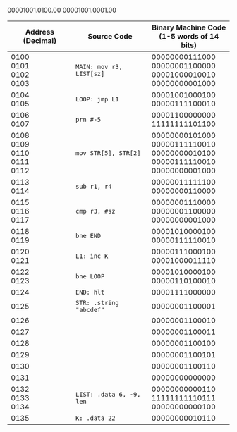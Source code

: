 


00001001.0100.00
00001001.0001.00


| Address (Decimal)                    | Source Code              | Binary Machine Code <br>(1-5 words of 14 bits)                                         |
| ------------------------------------ | ------------------------ | -------------------------------------------------------------------------------------- |
| 0100<br>0101<br>0102<br>0103         | `MAIN: mov r3, LIST[sz]` | 00000000111000<br>00000001100000<br>00001000010010<br>00000000001000                   |
| 0104<br>0105                         | `LOOP: jmp L1`           | 00001001000100<br>00000111100010                                                       |
| 0106<br>0107                         | `prn #-5`                | 00001100000000<br>11111111101100                                                       |
| 0108<br>0109<br>0110<br>0111<br>0112 | `mov STR[5], STR[2]`     | 00000000101000<br>00000111110010<br>00000000010100<br>00000111110010<br>00000000001000 |
| 0113<br>0114                         | `sub r1, r4`             | 00000011111100<br>00000000110000                                                       |
| 0115<br>0116<br>0117                 | `cmp r3, #sz`            | 00000001110000<br>00000001100000<br>00000000001000                                     |
| 0118<br>0119                         | `bne END`                | 00001010000100<br>00000111110010                                                       |
| 0120<br>0121                         | `L1: inc K`              | 00000111000100<br>00001000011110                                                       |
| 0122<br>0123                         | `bne LOOP`               | 00001010000100<br>00000110100010                                                       |
| 0124                                 | `END: hlt`               | 00001111000000                                                                         |
| 0125                                 | `STR: .string "abcdef"`  | 00000001100001                                                                         |
| 0126                                 |                          | 00000001100010                                                                         |
| 0127                                 |                          | 00000001100011                                                                         |
| 0128                                 |                          | 00000001100100                                                                         |
| 0129                                 |                          | 00000001100101                                                                         |
| 0130                                 |                          | 00000001100110                                                                         |
| 0131                                 |                          | 00000000000000                                                                         |
| 0132<br>0133<br>0134                 | `LIST: .data 6, -9, len` | 00000000000110<br>11111111110111<br>00000000000100                                     |
| 0135                                 | `K: .data 22`            | 00000000010110                                                                         |
